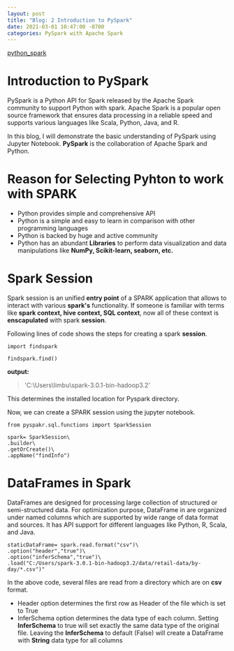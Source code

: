 ```yaml
---
layout: post
title: "Blog: 2 Introduction to PySpark"
date: 2021-03-01 10:47:00 -0700
categories: PySpark with Apache Spark
---
```


[python_spark](/assets/images/spring_21/blog_2/python_spark.png)

# Introduction to PySpark

PySpark is a Python API for Spark released by the Apache Spark community to support Python with spark. Apache Spark is a popular
open source framework that ensures data processing in a reliable speed and supports various languages like Scala, Python, Java, and R.

In this blog, I will demonstrate the basic understanding of PySpark using Jupyter Notebook. **PySpark** is the collaboration of Apache Spark
and Python. 

# Reason for Selecting Pyhton to work with SPARK

* Python provides simple and comprehensive API
* Python is a simple and easy to learn in comparison with other programming languages
* Python is backed by huge and active community
* Python has an abundant **Libraries** to perform data visualization and data manipulations like **NumPy, Scikit-learn, seaborn, etc.**

# Spark Session

Spark session is an unified **entry point** of a SPARK application that allows to interact with various **spark's** functionality.
If someone is familiar with terms like **spark context, hive context, SQL context**, now all of these context is **enscapulated** with
spark **session**.

Following lines of code shows the steps for creating a spark **session**.

```
import findspark

findspark.find()
```
**output:**

> 'C:\\Users\\limbu\\spark-3.0.1-bin-hadoop3.2'

This determines the installed location for Pyspark directory.

Now, we can create a SPARK session using the jupyter notebook.

```
from pyspakr.sql.functions import SparkSession

spark= SparkSession\
.builder\
.getOrCreate()\
.appName("findInfo")
```

# DataFrames in Spark

DataFrames are designed for processing large collection of structured or semi-structured data. For optimization purpose, DataFrame
in are organized under named columns which are supported by wide range of data format and sources. It has API support for different
languages like Python, R, Scala, and Java.

```
staticDataFrame= spark.read.format("csv")\
.option("header","true")\
.option("inferSchema","true")\
.load("C:/Users/spark-3.0.1-bin-hadoop3.2/data/retail-data/by-day/*.csv")"
```

In the above code, several files are read from a directory which are on **csv** format. 

* Header option determines the first row as Header of the file which is set to True
* InferSchema option determines the data type of each column. Setting **InferSchema** to true will set exactly the same data type of the
original file. Leaving the **InferSchema** to default (False) will create a DataFrame with **String** data type for all columns



